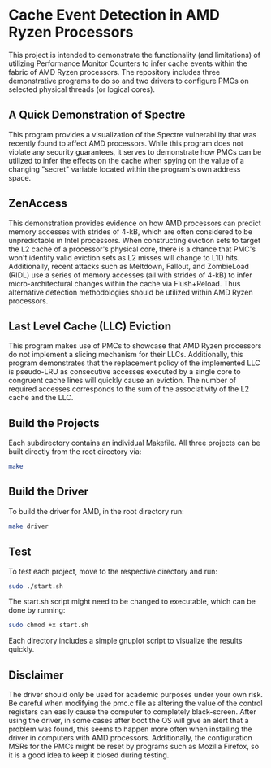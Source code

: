 # Cache Event Detection in AMD Ryzen Processors

This project is intended to demonstrate the functionality (and limitations) of utilizing Performance Monitor Counters to infer cache events within the fabric of AMD Ryzen processors. The repository includes three demonstrative programs to do so and two drivers to configure PMCs on selected physical threads (or logical cores).

## A Quick Demonstration of Spectre

This program provides a visualization of the Spectre vulnerability that was recently found to affect AMD processors. While this program does not violate any security guarantees, it serves to demonstrate how PMCs can be utilized to infer the effects on the cache when spying on the value of a changing "secret" variable located within the program's own address space.

## ZenAccess

This demonstration provides evidence on how AMD processors can predict memory accesses with strides of 4-kB, which are often considered to be unpredictable in Intel processors. When constructing eviction sets to target the L2 cache of a processor's physical core, there is a chance that PMC's won't identify valid eviction sets as L2 misses will change to L1D hits. Additionally, recent attacks such as Meltdown, Fallout, and ZombieLoad (RIDL) use a series of memory accesses (all with strides of 4-kB) to infer micro-architectural changes within the cache via Flush+Reload. Thus alternative detection methodologies should be utilized within AMD Ryzen processors.

## Last Level Cache (LLC) Eviction

This program makes use of PMCs to showcase that AMD Ryzen processors do not implement a slicing mechanism for their LLCs. Additionally, this program demonstrates that the replacement policy of the implemented LLC is pseudo-LRU as consecutive accesses executed by a single core to congruent cache lines will quickly cause an eviction. The number of required accesses corresponds to the sum of the associativity of the L2 cache and the LLC.

## Build the Projects

Each subdirectory contains an individual Makefile. All three projects can be built directly from the root directory via:

```bash
make
```

## Build the Driver

To build the driver for AMD, in the root directory run:

```bash
make driver
```

## Test

To test each project, move to the respective directory and run:

```bash
sudo ./start.sh
```

The start.sh script might need to be changed to executable, which can be done by running:
```bash
sudo chmod +x start.sh
```

Each directory includes a simple gnuplot script to visualize the results quickly.

## Disclaimer

The driver should only be used for academic purposes under your own risk. Be careful when modifying the pmc.c file as altering the value of the control registers can easily cause the computer to completely black-screen. After using the driver, in some cases after boot the OS will give an alert that a problem was found, this seems to happen more often when installing the driver in computers with AMD processors. Additionally, the configuration MSRs for the PMCs might be reset by programs such as Mozilla Firefox, so it is a good idea to keep it closed during testing.

